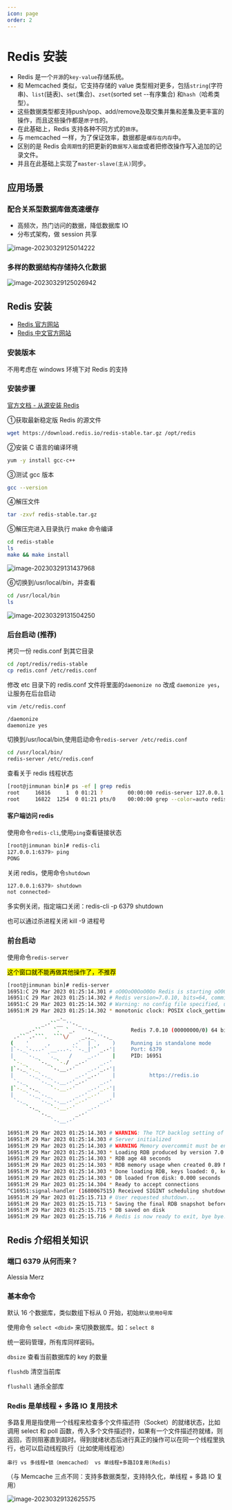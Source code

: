 ```yaml
---
icon: page
order: 2
---
```

# Redis 安装

+ Redis 是一个`开源`的`key-value`存储系统。
+ 和 Memcached 类似，它支持存储的 value 类型相对更多，包括`string`(字符串)、`list`(链表)、`set`(集合)、`zset`(sorted set --有序集合) 和`hash`（哈希类型）。
+ 这些数据类型都支持push/pop、add/remove及取交集并集和差集及更丰富的操作，而且这些操作都是`原子性`的。
+ 在此基础上，Redis 支持各种不同方式的`排序`。
+ 与 memcached 一样，为了保证效率，数据都是`缓存在内存`中。
+   区别的是 Redis 会`周期性`的把更新的`数据写入磁盘`或者把修改操作写入追加的记录文件。
+  并且在此基础上实现了`master-slave(主从)`同步。

## 应用场景

### 配合关系型数据库做高速缓存

+ 高频次，热门访问的数据，降低数据库 IO
+ 分布式架构，做 session 共享

![image-20230329125014222](https://cdn.staticaly.com/gh/jinmunan/imgs@master/Redis/image-20230329125014222.png)

### 多样的数据结构存储持久化数据

![image-20230329125026942](https://cdn.staticaly.com/gh/jinmunan/imgs@master/Redis/image-20230329125026942.png)

## Redis 安装

+ [Redis 官方网站](https://redis.io/)
+ [Redis 中文官方网站](http://redis.cn/)

### 安装版本

不用考虑在 windows 环境下对 Redis 的支持

### 安装步骤

[官方文档 - 从源安装 Redis](https://redis.io/docs/getting-started/installation/install-redis-from-source/)

①获取最新稳定版 Redis 的源文件

```sh
wget https://download.redis.io/redis-stable.tar.gz /opt/redis
```

②安装 C 语言的编译环境

```sh
yum -y install gcc-c++
```

③测试 gcc 版本

```sh
gcc --version
```

④解压文件

```sh
tar -zxvf redis-stable.tar.gz
```

⑤解压完进入目录执行 make 命令编译

```sh
cd redis-stable
ls
make && make install
```

![image-20230329131437968](https://cdn.staticaly.com/gh/jinmunan/imgs@master/Redis/image-20230329131437968.png)

⑥切换到/usr/local/bin，并查看

```sh
cd /usr/local/bin
ls
```

![image-20230329131504250](https://cdn.staticaly.com/gh/jinmunan/imgs@master/Redis/image-20230329131504250.png)

### 后台启动 (推荐)

拷贝一份 redis.conf 到其它目录

```sh
cd /opt/redis/redis-stable
cp redis.conf /etc/redis.conf
```

修改 etc 目录下的 redis.conf 文件将里面的`daemonize no` 改成 `daemonize yes`，让服务在后台启动

```sh
vim /etc/redis.conf

/daemonize
daemonize yes
```

切换到/usr/local/bin,使用启动命令`redis-server /etc/redis.conf`

```sh
cd /usr/local/bin/
redis-server /etc/redis.conf
```

查看关于 redis 线程状态

```sh
[root@jinmunan bin]# ps -ef | grep redis
root     16816     1  0 01:21 ?        00:00:00 redis-server 127.0.0.1:6379
root     16822  1254  0 01:21 pts/0    00:00:00 grep --color=auto redis
```

#### 客户端访问 redis

使用命令`redis-cli`,使用`ping`查看链接状态

```sh
[root@jinmunan bin]# redis-cli
127.0.0.1:6379> ping
PONG
```

关闭 redis，使用命令`shutdown`

```sh
127.0.0.1:6379> shutdown
not connected>
```

多实例关闭，指定端口关闭：redis-cli -p 6379 shutdown

也可以通过杀进程关闭 kill -9 进程号

### 前台启动

使用命令`redis-server`

<mark>这个窗口就不能再做其他操作了，不推荐</mark>

```sh
[root@jinmunan bin]# redis-server
16951:C 29 Mar 2023 01:25:14.301 # oO0OoO0OoO0Oo Redis is starting oO0OoO0OoO0Oo
16951:C 29 Mar 2023 01:25:14.302 # Redis version=7.0.10, bits=64, commit=00000000, modified=0, pid=16951, just started
16951:C 29 Mar 2023 01:25:14.302 # Warning: no config file specified, using the default config. In order to specify a config file use redis-server /path/to/redis.conf
16951:M 29 Mar 2023 01:25:14.302 * monotonic clock: POSIX clock_gettime
                _._                                                  
           _.-``__ ''-._                                             
      _.-``    `.  `_.  ''-._           Redis 7.0.10 (00000000/0) 64 bit
  .-`` .-```.  ```\/    _.,_ ''-._                                  
 (    '      ,       .-`  | `,    )     Running in standalone mode
 |`-._`-...-` __...-.``-._|'` _.-'|     Port: 6379
 |    `-._   `._    /     _.-'    |     PID: 16951
  `-._    `-._  `-./  _.-'    _.-'                                   
 |`-._`-._    `-.__.-'    _.-'_.-'|                                  
 |    `-._`-._        _.-'_.-'    |           https://redis.io       
  `-._    `-._`-.__.-'_.-'    _.-'                                   
 |`-._`-._    `-.__.-'    _.-'_.-'|                                  
 |    `-._`-._        _.-'_.-'    |                                  
  `-._    `-._`-.__.-'_.-'    _.-'                                   
      `-._    `-.__.-'    _.-'                                       
          `-._        _.-'                                           
              `-.__.-'                                               

16951:M 29 Mar 2023 01:25:14.303 # WARNING: The TCP backlog setting of 511 cannot be enforced because /proc/sys/net/core/somaxconn is set to the lower value of 128.
16951:M 29 Mar 2023 01:25:14.303 # Server initialized
16951:M 29 Mar 2023 01:25:14.303 # WARNING Memory overcommit must be enabled! Without it, a background save or replication may fail under low memory condition. Being disabled, it can can also cause failures without low memory condition, see https://github.com/jemalloc/jemalloc/issues/1328. To fix this issue add 'vm.overcommit_memory = 1' to /etc/sysctl.conf and then reboot or run the command 'sysctl vm.overcommit_memory=1' for this to take effect.
16951:M 29 Mar 2023 01:25:14.303 * Loading RDB produced by version 7.0.10
16951:M 29 Mar 2023 01:25:14.303 * RDB age 48 seconds
16951:M 29 Mar 2023 01:25:14.303 * RDB memory usage when created 0.89 Mb
16951:M 29 Mar 2023 01:25:14.303 * Done loading RDB, keys loaded: 0, keys expired: 0.
16951:M 29 Mar 2023 01:25:14.303 * DB loaded from disk: 0.000 seconds
16951:M 29 Mar 2023 01:25:14.304 * Ready to accept connections
^C16951:signal-handler (1680067515) Received SIGINT scheduling shutdown...
16951:M 29 Mar 2023 01:25:15.713 # User requested shutdown...
16951:M 29 Mar 2023 01:25:15.713 * Saving the final RDB snapshot before exiting.
16951:M 29 Mar 2023 01:25:15.715 * DB saved on disk
16951:M 29 Mar 2023 01:25:15.716 # Redis is now ready to exit, bye bye...
```

## Redis 介绍相关知识

### 端口 6379 从何而来？

Alessia  Merz

### 基本命令

默认 16 个数据库，类似数组下标从 0 开始，初始`默认使用0号库`

使用命令 `select <dbid>` 来切换数据库。如：`select 8`

统一密码管理，所有库同样密码。

`dbsize`  查看当前数据库的 key 的数量

`flushdb` 清空当前库

`flushall` 通杀全部库

### Redis 是单线程 + 多路 IO 复用技术

多路复用是指使用一个线程来检查多个文件描述符（Socket）的就绪状态，比如调用 select 和 poll 函数，传入多个文件描述符，如果有一个文件描述符就绪，则返回，否则阻塞直到超时。得到就绪状态后进行真正的操作可以在同一个线程里执行，也可以启动线程执行（比如使用线程池）

`串行 vs 多线程+锁（memcached） vs 单线程+多路IO复用(Redis)`

（与 Memcache 三点不同：支持多数据类型，支持持久化，单线程 + 多路 IO 复用）  

![image-20230329132625575](https://cdn.staticaly.com/gh/jinmunan/imgs@master/Redis/image-20230329132625575.png)
